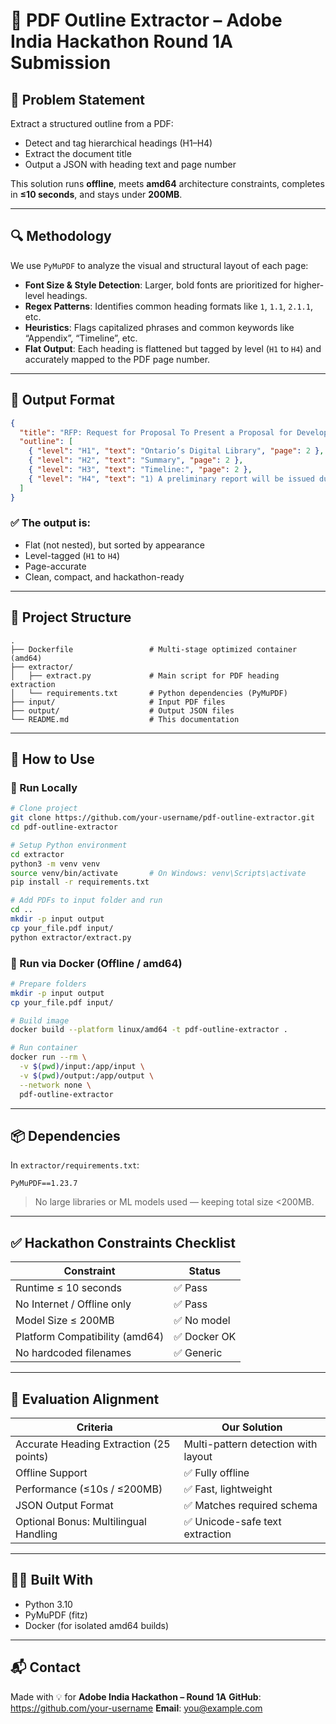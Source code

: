 # 📄 PDF Outline Extractor – Adobe India Hackathon Round 1A Submission

## 🧠 Problem Statement

Extract a structured outline from a PDF:
- Detect and tag hierarchical headings (H1–H4)
- Extract the document title
- Output a JSON with heading text and page number

This solution runs **offline**, meets **amd64** architecture constraints, completes in **≤10 seconds**, and stays under **200MB**.

---

## 🔍 Methodology

We use `PyMuPDF` to analyze the visual and structural layout of each page:
- **Font Size & Style Detection**: Larger, bold fonts are prioritized for higher-level headings.
- **Regex Patterns**: Identifies common heading formats like `1`, `1.1`, `2.1.1`, etc.
- **Heuristics**: Flags capitalized phrases and common keywords like “Appendix”, “Timeline”, etc.
- **Flat Output**: Each heading is flattened but tagged by level (`H1` to `H4`) and accurately mapped to the PDF page number.

---

## 🧾 Output Format

```json
{
  "title": "RFP: Request for Proposal To Present a Proposal for Developing the Business Plan for the Ontario Digital Library",
  "outline": [
    { "level": "H1", "text": "Ontario’s Digital Library", "page": 2 },
    { "level": "H2", "text": "Summary", "page": 2 },
    { "level": "H3", "text": "Timeline:", "page": 2 },
    { "level": "H4", "text": "1) A preliminary report will be issued during June 2003.", "page": 7 }
  ]
}
```

### ✅ The output is:
- Flat (not nested), but sorted by appearance
- Level-tagged (`H1` to `H4`)
- Page-accurate
- Clean, compact, and hackathon-ready

---

## 🧱 Project Structure

```
.
├── Dockerfile                 # Multi-stage optimized container (amd64)
├── extractor/
│   ├── extract.py             # Main script for PDF heading extraction
│   └── requirements.txt       # Python dependencies (PyMuPDF)
├── input/                     # Input PDF files
├── output/                    # Output JSON files
└── README.md                  # This documentation
```

---

## 🚀 How to Use

### 🧪 Run Locally

```bash
# Clone project
git clone https://github.com/your-username/pdf-outline-extractor.git
cd pdf-outline-extractor

# Setup Python environment
cd extractor
python3 -m venv venv
source venv/bin/activate       # On Windows: venv\Scripts\activate
pip install -r requirements.txt

# Add PDFs to input folder and run
cd ..
mkdir -p input output
cp your_file.pdf input/
python extractor/extract.py
```

### 🐳 Run via Docker (Offline / amd64)

```bash
# Prepare folders
mkdir -p input output
cp your_file.pdf input/

# Build image
docker build --platform linux/amd64 -t pdf-outline-extractor .

# Run container
docker run --rm \
  -v $(pwd)/input:/app/input \
  -v $(pwd)/output:/app/output \
  --network none \
  pdf-outline-extractor
```

---

## 📦 Dependencies

In `extractor/requirements.txt`:

```
PyMuPDF==1.23.7
```

> No large libraries or ML models used — keeping total size <200MB.

---

## ✅ Hackathon Constraints Checklist

| Constraint                        | Status       |
|----------------------------------|--------------|
| Runtime ≤ 10 seconds             | ✅ Pass       |
| No Internet / Offline only       | ✅ Pass       |
| Model Size ≤ 200MB               | ✅ No model   |
| Platform Compatibility (amd64)  | ✅ Docker OK  |
| No hardcoded filenames           | ✅ Generic    |

---

## 🎯 Evaluation Alignment

| Criteria                                 | Our Solution                          |
|------------------------------------------|----------------------------------------|
| Accurate Heading Extraction (25 points)  | Multi-pattern detection with layout    |
| Offline Support                          | ✅ Fully offline                        |
| Performance (≤10s / ≤200MB)              | ✅ Fast, lightweight                    |
| JSON Output Format                       | ✅ Matches required schema              |
| Optional Bonus: Multilingual Handling    | ✅ Unicode-safe text extraction         |

---

## 👨‍💻 Built With

- Python 3.10
- PyMuPDF (fitz)
- Docker (for isolated amd64 builds)

---

## 📬 Contact

Made with 💡 for **Adobe India Hackathon – Round 1A**
**GitHub**: https://github.com/your-username
**Email**: you@example.com

